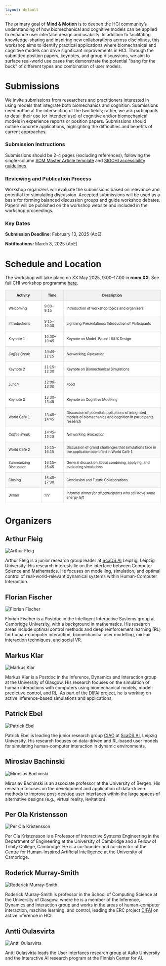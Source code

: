 ```yaml
---
layout: default
---
```


The primary goal of **Mind & Motion** is to deepen the HCI community’s understanding of how biomechanical and cognitive models can be applied to enhance user interface design and usability. In addition to facilitating knowledge-sharing and inspiring new collaborations across disciplines, this workshop aims to identify practical applications where biomechanical and cognitive models can drive significant improvements in HCI.
Through the submitted position papers, keynotes, and group discussions, we aim to surface real-world use cases that demonstrate the potential "bang for the buck" of different types and combination of user models.

# Submissions

We invite submissions from researchers and practitioners interested in using models that integrate both biomechanics and cognition. Submissions need not be at the intersection of the two fields; rather, we ask participants to detail their use (or intended use) of cognitive and/or biomechanical models in experience reports or position papers. Submissions should outline concrete applications, highlighting the difficulties and benefits of current approaches.


### Submission Instructions

Submissions should be 2-4 pages (excluding references), following the single-column [ACM Master Article template](https://www.acm.org/publications/proceedings-template) and [SIGCHI accessibility guidelines](https://sigchi.org/resources/guides-for-authors/accessibility/).

### Reviewing and Publication Process

Workshop organizers will evaluate the submissions based on relevance and potential for stimulating discussion. Accepted submissions will be used as a basis for forming balanced discussion groups and guide workshop debates. Papers will be published on the workshop website and included in the workshop proceedings.

### Key Dates

**Submission Deadline:** February 13, 2025 (AoE)

**Notifications:** March 3, 2025 (AoE)

# Schedule and Location
The workshop will take place on XX May 2025, 9:00–17:00 in **room XX**. See full CHI workshop programme [here](https://chi2025.acm.org/for-authors/workshops/).


[//]: # ( Activity | Time                     | Description                                                                                                                 )

[//]: # (-------------------|--------------------------|--------------------------------------------------------------------------------------------------------------------------------------)

[//]: # ( Welcoming <img width=10/>      | 9:00–9:15<img width=70/> | Introduction of workshop topics and organizers)

[//]: # ( Introductions      | 9:15-10:00               | Lightning Presentations: Introduction of Participants                                                                   )

[//]: # ( Keynote 1          | 10:00–10:45              | Keynote on Model-Based UI/UX Design                                                   )

[//]: # ( Coffee Break_          | 10:45-11:15              | Networking, Relaxation                                                                )

[//]: # ( Keynote 2          | 11:15-12:00              | Keynote on Biomechanical Simulations                                                   )

[//]: # ( Lunch                | 12:00-13:00              | Food                                              )

[//]: # ( Keynote 3          | 13:00-13:45              | Keynote on Cognitive Modeling             )

[//]: # ( World Café 1       | 13:45-14:45              | Discussion of potential applications of integrated models of biomechanics and cognition in participants' research            )

[//]: # (Coffee Break          | 14:45-15:15              | Networking, Relaxation      )

[//]: # (World Café 2        | 15:15-16:15              | Discussion of grand challenges that simulations face in the application identified in World Café 1)

[//]: # (Summarizing Discussion         | 16:15-16:45              | General discussion about combining, applying, and evaluating simulations)

[//]: # (Closing             | 16:45-17:00              | Conclusion and Future Collaborations)

[//]: # (Dinner                | ???                      |    Informal dinner for all participants who still have some energy left)


<style>
  table {
    width: 100%;
    border-collapse: collapse;
    font-size: 0.8em; /* Reduces font size slightly */
  }

  th, td {
    padding: 10px;
    border: 1px solid #ddd;
  }

  th {
    background-color: #f2f2f2;
  }

  tbody tr:nth-child(even) {
    background-color: #f9f9f9; /* Light gray background for even rows */
  }

  tbody tr:nth-child(odd) {
    background-color: #ffffff; /* White background for odd rows */
  }

  .break {
    font-style: italic; /* Italicizes break rows */
  }
</style>

<table>
  <thead>
    <tr>
      <th>Activity</th>
      <th>Time</th>
      <th>Description</th>
    </tr>
  </thead>
  <tbody>
    <tr>
      <td>Welcoming </td>
      <td>9:00–9:15 </td>
      <td>Introduction of workshop topics and organizers</td>
    </tr>
    <tr>
      <td>Introductions</td>
      <td>9:15–10:00</td>
      <td>Lightning Presentations: Introduction of Participants</td>
    </tr>
    <tr>
      <td>Keynote 1</td>
      <td>10:00–10:45</td>
      <td>Keynote on Model-Based UI/UX Design</td>
    </tr>
    <tr class="break">
      <td>Coffee Break</td>
      <td>10:45–11:15</td>
      <td>Networking, Relaxation</td>
    </tr>
    <tr>
      <td>Keynote 2</td>
      <td>11:15–12:00</td>
      <td>Keynote on Biomechanical Simulations</td>
    </tr>
    <tr class="break">
      <td>Lunch</td>
      <td>12:00–13:00</td>
      <td>Food</td>
    </tr>
    <tr>
      <td>Keynote 3</td>
      <td>13:00–13:45</td>
      <td>Keynote on Cognitive Modeling</td>
    </tr>
    <tr>
      <td>World Café 1</td>
      <td>13:45–14:45</td>
      <td>Discussion of potential applications of integrated models of biomechanics and cognition in participants' research</td>
    </tr>
    <tr class="break">
      <td>Coffee Break</td>
      <td>14:45–15:15</td>
      <td>Networking, Relaxation</td>
    </tr>
    <tr>
      <td>World Café 2</td>
      <td>15:15–16:15</td>
      <td>Discussion of grand challenges that simulations face in the application identified in World Café 1</td>
    </tr>
    <tr>
      <td>Summarizing Discussion</td>
      <td>16:15–16:45</td>
      <td>General discussion about combining, applying, and evaluating simulations</td>
    </tr>
    <tr>
      <td>Closing</td>
      <td>16:45–17:00</td>
      <td>Conclusion and Future Collaborations</td>
    </tr>
    <tr class="break">
      <td>Dinner</td>
      <td>???</td>
      <td>Informal dinner for all participants who still have some energy left</td>
    </tr>
  </tbody>
</table>


# Organizers

## Arthur Fleig

<div class="organiser-photo">
   <img src="{{ site.url }}{{ site.baseurl }}/assets/arthur-fleig.png" alt="Arthur Fleig">
</div>

Arthur Fleig is a junior research group leader at <a href="https://scads.ai">ScaDS.AI</a> Leipzig, Leipzig University. His research interests lie on the interface between Computer Science and Mathematics. He focuses on modelling, simulation, and optimal control of real-world-relevant dynamical systems within Human-Computer Interaction.

<div style="clear: both;"></div>

## Florian Fischer

<div class="organiser-photo">
   <img src="{{ site.url }}{{ site.baseurl }}/assets/florian-fischer.jpg" alt="Florian Fischer">
</div>

Florian Fischer is a Postdoc in the Intelligent Interactive Systems group at Cambridge University, with a background in mathematics. His research areas include optimal control methods and deep reinforcement learning (RL) for human-computer interaction, biomechanical user modelling, mid-air interaction techniques, and social VR.

<div style="clear: both;"></div>

## Markus Klar

<div class="organiser-photo">
   <img src="{{ site.url }}{{ site.baseurl }}/assets/markus-klar.jpg" alt="Markus Klar">
</div>

Markus Klar is a Postdoc in the Inference, Dynamics and Interaction group at the University of Glasgow. His research focuses on the simulation of human interactions with computers using biomechanical models, model-predictive control, and RL. As part of the [DIFAI](https://difai-project.org/}{DIFAI) project, he is working on active inference-based simulations and applications.

<div style="clear: both;"></div>

## Patrick Ebel

<div class="organiser-photo">
   <img src="{{ site.url }}{{ site.baseurl }}/assets/patrick-ebel.png" alt="Patrick Ebel">
</div>

Patrick Ebel is leading the junior research group [CIAO](https://ciao-group.github.io) at [ScaDS.AI](https://scads.ai), Leipzig University. His research focuses on data-driven and RL-based user models for simulating human-computer interaction in dynamic environments.

<div style="clear: both;"></div>

## Miroslav Bachinski

<div class="organiser-photo">
   <img src="{{ site.url }}{{ site.baseurl }}/assets/miroslav-bachinski.jpg" alt="Miroslav Bachinski">
</div>

Miroslav Bachinski is an associate professor at the University of Bergen. His research focuses on the development and application of data-driven methods to improve post-desktop user interfaces within the large spaces of alternative designs (e.g., virtual reality, levitation).

<div style="clear: both;"></div>

## Per Ola Kristensson

<div class="organiser-photo">
   <img src="{{ site.url }}{{ site.baseurl }}/assets/per-ola-kristensson.png" alt="Per Ola Kristensson">
</div>

Per Ola Kristensson is a Professor of Interactive Systems Engineering in the Department of Engineering at the University of Cambridge and a Fellow of Trinity College, Cambridge. He is a co-founder and co-director of the Centre for Human-Inspired Artificial Intelligence at the University of Cambridge.

<div style="clear: both;"></div>

## Roderick Murray-Smith

<div class="organiser-photo">
   <img src="{{ site.url }}{{ site.baseurl }}/assets/roderick-murray-smith.png" alt="Roderick Murray-Smith">
</div>

Roderick Murray-Smith is  professor in the School of Computing Science at the University of Glasgow, where he is a member of the Inference, Dynamics and Interaction group and works in the areas of human-computer interaction, machine learning, and control, leading the ERC project [DIFAI](https://difai-project.org/}{DIFAI) on active inference in HCI.

<div style="clear: both;"></div>


## Antti Oulasvirta

<div class="organiser-photo">
   <img src="{{ site.url }}{{ site.baseurl }}/assets/antti-oulasvirta.png" alt="Antti Oulasvirta">
</div>

Antti Oulasvirta leads the User Interfaces research group at Aalto University and the Interactive AI research program at the Finnish Center for AI.

<div style="clear: both;"></div>